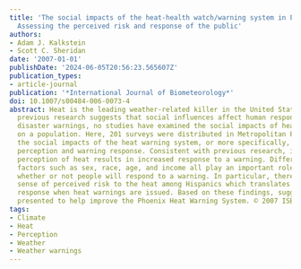 ```yaml
---
title: 'The social impacts of the heat-health watch/warning system in Phoenix, Arizona:
  Assessing the perceived risk and response of the public'
authors:
- Adam J. Kalkstein
- Scott C. Sheridan
date: '2007-01-01'
publishDate: '2024-06-05T20:56:23.565607Z'
publication_types:
- article-journal
publication: '*International Journal of Biometeorology*'
doi: 10.1007/s00484-006-0073-4
abstract: Heat is the leading weather-related killer in the United States. Although
  previous research suggests that social influences affect human responses to natural
  disaster warnings, no studies have examined the social impacts of heat or heat warnings
  on a population. Here, 201 surveys were distributed in Metropolitan Phoenix to determine
  the social impacts of the heat warning system, or more specifically, to gauge risk
  perception and warning response. Consistent with previous research, increased risk
  perception of heat results in increased response to a warning. Different social
  factors such as sex, race, age, and income all play an important role in determining
  whether or not people will respond to a warning. In particular, there is a strong
  sense of perceived risk to the heat among Hispanics which translates to increased
  response when heat warnings are issued. Based on these findings, suggestions are
  presented to help improve the Phoenix Heat Warning System. © 2007 ISB.
tags:
- Climate
- Heat
- Perception
- Weather
- Weather warnings
---
```

